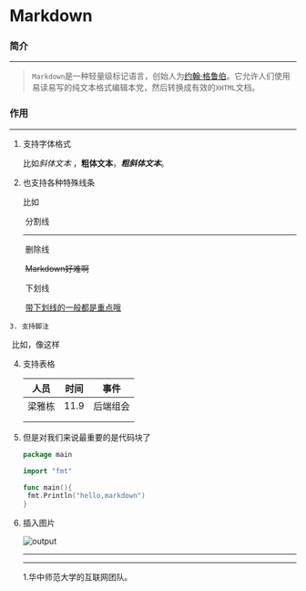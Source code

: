 # Markdown

### 简介 

---

> `Markdown`是一种轻量级标记语言，创始人为[约翰·格鲁伯](https://www.zhihu.com/topic/19598915/hot)。它允许人们使用易读易写的纯文本格式编辑本党，然后转换成有效的`XHTML`文档。

### 作用

---

  1. 支持字体格式

     比如*斜体文本* ，**粗体文本**，***粗斜体文本***。

  2. 也支持各种特殊线条

     比如

     ​	分割线	

     ---

     ​	删除线

     ​	~~Markdown好难啊~~

     ​	下划线

     ​	<u>带下划线的一般都是重点哦</u>

     

    3. 支持脚注

​	比如，像这样

4. 支持表格

   | 人员   | 时间 | 事件     |
   | ------ | ---- | -------- |
   | 梁雅栋 | 11.9 | 后端组会 |
   |        |      |          |
   |        |      |          |

5. 但是对我们来说最重要的是代码块了

   ```go
   package main
   
   import "fmt"
   
   func main(){
   	fmt.Println("hello,markdown")
   }
   ```

   

6. 插入图片

   ![output](C:\Users\49071\Desktop\output.png)

   ---

   ---

   1.华中师范大学的互联网团队。

   